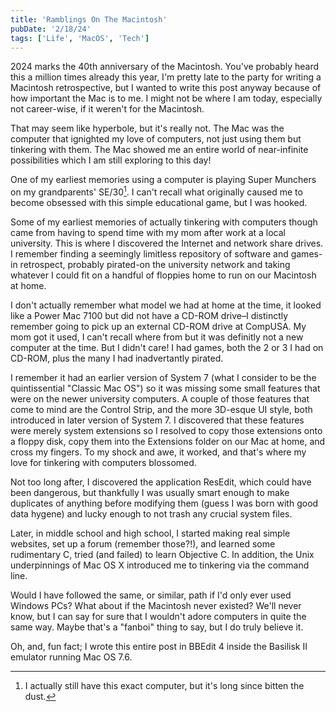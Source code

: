 ```yaml
---
title: 'Ramblings On The Macintosh'
pubDate: '2/18/24'
tags: ['Life', 'MacOS', 'Tech']
---
```


2024 marks the 40th anniversary of the Macintosh. You've probably heard this a million times already this year, I'm pretty late to the party for writing a Macintosh retrospective, but I wanted to write this post anyway because of how important the Mac is to me. I might not be where I am today, especially not career-wise, if it weren't for the Macintosh.

That may seem like hyperbole, but it's really not. The Mac was the computer that ignighted my love of computers, not just using them but tinkering with them. The Mac showed me an entire world of near-infinite possibilities which I am still exploring to this day!

One of my earliest memories using a computer is playing Super Munchers on my grandparents' SE/30[^1]. I can't recall what originally caused me to become obsessed with this simple educational game, but I was hooked.

Some of my earliest memories of actually tinkering with computers though came from having to spend time with my mom after work at a local university. This is where I discovered the Internet and network share drives. I remember finding a seemingly limitless repository of software and games-in retrospect, probably pirated-on the university network and taking whatever I could fit on a handful of floppies home to run on our Macintosh at home.

I don't actually remember what model we had at home at the time, it looked like a Power Mac 7100 but did not have a CD-ROM drive–I distinctly remember going to pick up an external CD-ROM drive at CompUSA. My mom got it used, I can't recall where from but it was definitly not a new computer at the time. But I didn't care! I had games, both the 2 or 3 I had on CD-ROM, plus the many I had inadvertantly pirated.

I remember it had an earlier version of System 7 (what I consider to be the quintissential "Classic Mac OS") so it was missing some small features that were on the newer university computers. A couple of those features that come to mind are the Control Strip, and the more 3D-esque UI style, both introduced in later version of System 7. I discovered that these features were merely system extensions so I resolved to copy those extensions onto a floppy disk, copy them into the Extensions folder on our Mac at home, and cross my fingers. To my shock and awe, it worked, and that's where my love for tinkering with computers blossomed.

Not too long after, I discovered the application ResEdit, which could have been dangerous, but thankfully I was usually smart enough to make duplicates of anything before modifying them (guess I was born with good data hygene) and lucky enough to not trash any crucial system files.

Later, in middle school and high school, I started making real simple websites, set up a forum (remember those?!), and learned some rudimentary C, tried (and failed) to learn Objective C. In addition, the Unix underpinnings of Mac OS X introduced me to tinkering via the command line.

Would I have followed the same, or similar, path if I'd only ever used Windows PCs? What about if the Macintosh never existed? We'll never know, but I can say for sure that I wouldn't adore computers in quite the same way. Maybe that's a "fanboi" thing to say, but I do truly believe it.

Oh, and, fun fact; I wrote this entire post in BBEdit 4 inside the Basilisk II emulator running Mac OS 7.6.

[^1]: I actually still have this exact computer, but it's long since bitten the dust.
